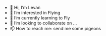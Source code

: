 - 👋 Hi, I’m Levan
- 👀 I’m interested in Flying
- 🌱 I’m currently learning to Fly
- 💞️ I’m looking to collaborate on ...
- 📫 How to reach me: send me some pigeons 

<!---
ltavartkiladze/ltavartkiladze is a ✨ special ✨ repository because its `README.md` (this file) appears on your GitHub profile.
You can click the Preview link to take a look at your changes.
--->
